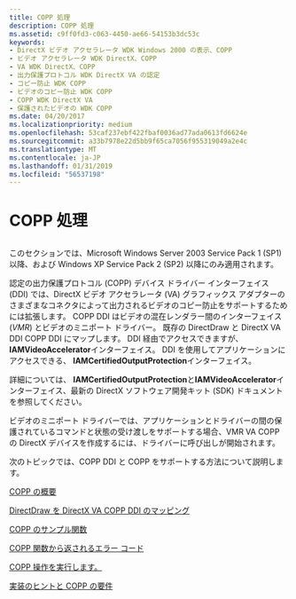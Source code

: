 ```yaml
---
title: COPP 処理
description: COPP 処理
ms.assetid: c9ff0fd3-c063-4450-ae66-54153b3dc53c
keywords:
- DirectX ビデオ アクセラレータ WDK Windows 2000 の表示、COPP
- ビデオ アクセラレータ WDK DirectX、COPP
- VA WDK DirectX、COPP
- 出力保護プロトコル WDK DirectX VA の認定
- コピー防止 WDK COPP
- ビデオのコピー防止 WDK COPP
- COPP WDK DirectX VA
- 保護されたビデオの WDK COPP
ms.date: 04/20/2017
ms.localizationpriority: medium
ms.openlocfilehash: 53caf237ebf422fbaf0036ad77ada0613fd6624e
ms.sourcegitcommit: a33b7978e22d5bb9f65ca7056f955319049a2e4c
ms.translationtype: MT
ms.contentlocale: ja-JP
ms.lasthandoff: 01/31/2019
ms.locfileid: "56537198"
---
```

# <a name="copp-processing"></a>COPP 処理


## <span id="ddk_certified_output_protection_protocol_processing_gg"></span><span id="DDK_CERTIFIED_OUTPUT_PROTECTION_PROTOCOL_PROCESSING_GG"></span>


このセクションでは、Microsoft Windows Server 2003 Service Pack 1 (SP1) 以降、および Windows XP Service Pack 2 (SP2) 以降にのみ適用されます。

認定の出力保護プロトコル (COPP) デバイス ドライバー インターフェイス (DDI) では、DirectX ビデオ アクセラレータ (VA) グラフィックス アダプターのさまざまなコネクタによって出力されるビデオのコピー防止をサポートするためには拡張します。 COPP DDI はビデオの混在レンダラー間のインターフェイス (*VMR*) とビデオのミニポート ドライバー。 既存の DirectDraw と DirectX VA DDI COPP DDI にマップします。 DDI 経由でアクセスできますが、 **IAMVideoAccelerator**インターフェイス。 DDI を使用してアプリケーションにアクセスできる、 **IAMCertifiedOutputProtection**インターフェイス。

詳細については、 **IAMCertifiedOutputProtection**と**IAMVideoAccelerator**インターフェイス、最新の DirectX ソフトウェア開発キット (SDK) ドキュメントを参照してください。

ビデオのミニポート ドライバーでは、アプリケーションとドライバーの間の保護されているコマンドと状態の受け渡しをサポートする場合、VMR VA COPP の DirectX デバイスを作成するには、ドライバーに呼び出しが開始されます。

次のトピックでは、COPP DDI と COPP をサポートする方法について説明します。

[COPP の概要](introduction-to-copp.md)

[DirectDraw を DirectX VA COPP DDI のマッピング](mapping-the-copp-ddi-to-directdraw-and-directx-va.md)

[COPP のサンプル関数](sample-functions-for-copp.md)

[COPP 関数から返されるエラー コード](returning-error-codes-from-copp-functions.md)

[COPP 操作を実行します。](performing-copp-operations.md)

[実装のヒントと COPP の要件](implementation-tips-and-requirements-for-copp.md)

 

 





